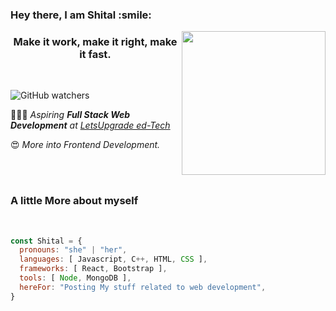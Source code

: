 <h3 align="left">Hey there, I am Shital :smile:</h3>
<img align='right' src="https://media.giphy.com/media/ieyl9zmCjO4b4t6qoY/giphy.gif" width="230">
<h3 align="center">Make it work, make it right, make it fast.</h3>
<br>

![GitHub watchers](https://img.shields.io/github/watchers/shitalkarande06/shitalkarande06?label=visitors&style=social)

👩🏼‍🎓 _Aspiring **Full Stack Web Development** at [LetsUpgrade ed-Tech](https://letsupgrade.in/)_

😍 _More into Frontend Development._

 <br> <br>

  ### **A little More about myself**

<br>

```javascript
const Shital = {
  pronouns: "she" | "her",
  languages: [ Javascript, C++, HTML, CSS ],
  frameworks: [ React, Bootstrap ],
  tools: [ Node, MongoDB ],
  hereFor: "Posting My stuff related to web development",
}
```
<br>

<!-- <h2 align="center"><b>Connect with me here </b></h2> -->
 

